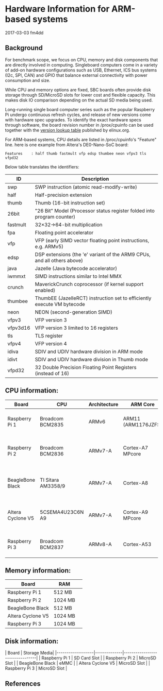 # Hardware Information for ARM-based systems

2017-03-03 fm4dd

## Background

For benchmark scope, we focus on CPU, memory and disk components that are directly involved in computing. Singleboard computers come in a variety of add-on hardware configurations such as USB, Ethernet, ICS bus systems (I2c, SPI, CAN) and GPIO that balance external connectivity with power consumption and size.

While CPU and memory options are fixed, SBC boards often provide disk storage through SD/MicroSD slots for lower cost and flexible capacity. This makes disk IO comparison depending on the actual SD media being used.

Long-running single board computer series such as the popular Raspberry Pi undergo continuous refresh cycles, and release of new versions come with hardware spec upgrades. To identify the exact hardware specs through software, the board revision number in /prox/cpuinfo can be used together with the <a href="http://elinux.org/RPi_HardwareHistory">version lookup table</a> published by elinux.org.

For ARM-based systems, CPU details are listed in /proc/cpuinfo's "Feature" line. here is one example from Altera's DE0-Nano-SoC board:
```
Features	: half thumb fastmult vfp edsp thumbee neon vfpv3 tls vfpd32
```

Below table translates the identifiers:

| ID       | Description                                                             |
|----------|-------------------------------------------------------------------------|
| swp      | SWP instruction (atomic read-modify-write)                              |
| half     | Half-precision extension                                                |
| thumb    | Thumb (16-bit instruction set)                                          |
| 26bit    | "26 Bit" Model (Processor status register folded into program counter)  |
| fastmult | 32×32→64-bit multiplication                                             |
| fpa      | Floating point accelerator                                              |
| vfp      | VFP (early SIMD vector floating point instructions, e.g. ARMv5)         |
| edsp     | DSP extensions (the 'e' variant of the ARM9 CPUs, and all others above) |
| java     | Jazelle (Java bytecode accelerator)                                     |
| iwmmxt   | SIMD instructions similar to Intel MMX                                  |
| crunch   | MaverickCrunch coprocessor (if kernel support enabled)                  |
| thumbee  | ThumbEE (JazelleRCT) instruction set to efficiently execute VM bytecode |
| neon     | NEON (second-generation SIMD)                                           |
| vfpv3    | VFP version 3                                                           |
| vfpv3d16 | VFP version 3 limited to 16 registers                                   |
| tls      | TLS register                                                            |
| vfpv4    | VFP version 4                                                           |
| idiva    | SDIV and UDIV hardware division in ARM mode                             |
| idivt    | SDIV and UDIV hardware division in Thumb mode                           |
| vfpd32   | 32 Double Precision Floating Point Registers (instead of 16)            |


## CPU information:

| Board             | CPU                | Architecture  | ARM Core            | FPU                       |
|-------------------|--------------------|---------------|---------------------|---------------------------|
| Raspberry Pi 1    | Broadcom BCM2835   | ARMv6         | ARM11 (ARM1176JZFS) | VFPv2 (VFP only, no NEON) |
| Raspberry Pi 2    | Broadcom BCM2836   | ARMv7-A       | Cortex-A7 MPcore    | VFPv4-D32 (VFP and NEON)  |
| BeagleBone Black  | TI Sitara AM3358/9 | ARMv7-A       | Cortex-A8           | VFPv3-D32 (VFP and NEON)  |
| Altera Cyclone V5 | 5CSEMA4U23C6N A9   | ARMv7-A       | Cortex-A9 MPcore    | VFPv3-D32 (VFP and NEON)  |
| Raspberry Pi 3    | Broadcom BCM2837   | ARMv8-A       | Cortex-A53          | ARMv8 (VFP and NEON)      |

## Memory information:

| Board             | RAM     |                                       |
|-------------------|---------|---------------------------------------|
| Raspberry Pi 1    |  512 MB |
| Raspberry Pi 2    | 1024 MB |
| BeagleBone Black  |  512 MB |
| Altera Cyclone V5 | 1024 MB |
| Raspberry Pi 3    | 1024 MB |

## Disk information:

| Board             | Storage Media| 
|-------------------|--------------|---------------------------------|
| Raspberry Pi 1    | SD Card Slot |
| Raspberry Pi 2    | MicroSD Slot |
| BeagleBone Black  | eMMC         |
| Altera Cyclone V5 | MicroSD Slot |
| Raspberry Pi 3    | MicroSD Slot |

## References
